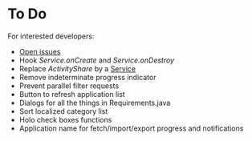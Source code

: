 To Do
=====

For interested developers:

* [Open issues](https://github.com/M66B/XPrivacy/issues?state=open)
* Hook *Service.onCreate* and *Service.onDestroy*
* Replace *ActivityShare* by a [Service](http://developer.android.com/reference/android/app/Service.html)
* Remove indeterminate progress indicator
* Prevent parallel filter requests
* Button to refresh application list
* Dialogs for all the things in Requirements.java
* Sort localized category list
* Holo check boxes functions
* Application name for fetch/import/export progress and notifications
